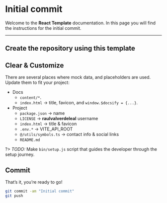 # Initial commit

Welcome to the **React Template** documentation. In this page you will find the instructions for the initial commit.

---

## Create the repository using this template

## Clear & Customize

There are several places where mock data, and placeholders are used.
Update them to fit your project:

- Docs
    - `content/*`.
    - `index.html` -> title, favicon, and `window.$docsify = {...}`.
- Project
    - `package.json` -> name
    - `LICENSE` -> **raulvalverdeleal** username
    - `index.html` -> title & favicon
    - `.env.*` -> VITE_API_ROOT
    - `@/utils/symbols.ts` -> contact info & social links
    - `README.md`

?> _TODO:_ Make `bin/setup.js` script that guides the developer through the setup journey.

## Commit

That’s it, you’re ready to go!

```bash
git commit -am "Initial commit"
git push
```
